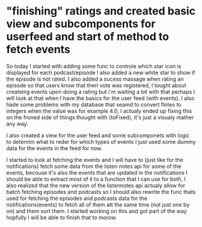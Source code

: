 # "finishing" ratings and created basic view and subcomponents for userfeed and start of method to fetch events

So today I started with adding some func to controle which star icon is displayed for each podcast/episode I also added a new white star to show if the episode is not rated. I also added a sucess massage when rating an episode so that users know that theri vote was registered, I tought about createing events upon doing a rating but i'm waiting a bit with that perhaps I will look at that when I have the basics for the user feed (with events). I also hade some problems with my database that seamd to convert flotes to integers when the value was for example 4.0, I actualy ended up fixing this on the froned side of things thought with (toFixed), it's just a visualy mather any way.

I also created a view for the user feed and some subcomponets with logic to determin what to reder for which types of events
I just used some dummy data for the events in the feed for now.

I started to look at fetching the events and I will have to (just like for the notifications) fetch some data from the listen notes api for some of the events, becouse it's also the events that are updated in the notifications I should be able to extract most of it to a function that I can use for both, I also realized that the new version of the listennotes api actualy allow for batch fetching episodes and podcasts so I should also rewrite the func thats used for fetching the episodes and podcasts data for the notifications(events) to fetch all of them att the same time (not just one by on) and them sort them. I started working on this and got part of the way hopfully I will be able to finish that to morow.